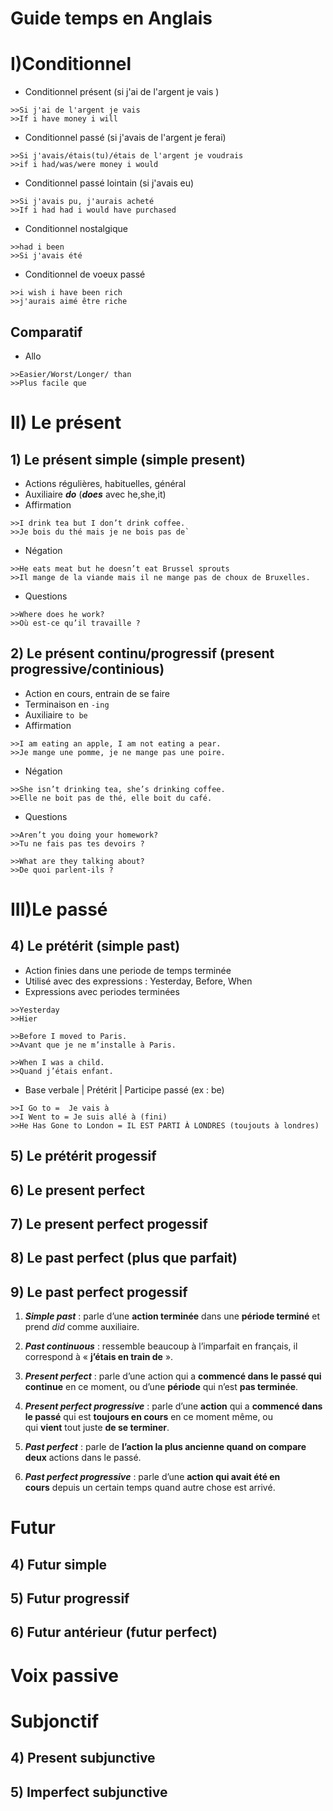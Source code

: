 # Guide temps en Anglais

# I)Conditionnel 
* Conditionnel présent (si j'ai de l'argent je vais )
```
>>Si j'ai de l'argent je vais
>>If i have money i will
```
* Conditionnel passé (si j'avais de l'argent je ferai)
```
>>Si j'avais/étais(tu)/étais de l'argent je voudrais
>>if i had/was/were money i would
```
* Conditionnel passé lointain (si j'avais eu)
```
>>Si j'avais pu, j'aurais acheté
>>If i had had i would have purchased
```
* Conditionnel nostalgique
```
>>had i been
>>Si j'avais été
```
* Conditionnel de voeux passé
```
>>i wish i have been rich
>>j'aurais aimé être riche
```
## Comparatif
* Allo
```
>>Easier/Worst/Longer/ than 
>>Plus facile que 
```
# II) Le présent
## 1) Le présent simple (simple present)
* Actions régulières, habituelles, général
* Auxiliaire ***do*** (***does*** avec he,she,it)
* Affirmation
```
>>I drink tea but I don’t drink coffee. 
>>Je bois du thé mais je ne bois pas de`
```
* Négation
```
>>He eats meat but he doesn’t eat Brussel sprouts
>>Il mange de la viande mais il ne mange pas de choux de Bruxelles.
```
* Questions
```
>>Where does he work?
>>Où est-ce qu’il travaille ?
```

## 2) Le présent continu/progressif (present progressive/continious)
* Action en cours, entrain de se faire
* Terminaison en `-ing`
* Auxiliaire `to be`
* Affirmation
```
>>I am eating an apple, I am not eating a pear.
>>Je mange une pomme, je ne mange pas une poire.
```
* Négation
```
>>She isn’t drinking tea, she’s drinking coffee.
>>Elle ne boit pas de thé, elle boit du café.
```
* Questions
```
>>Aren’t you doing your homework?
>>Tu ne fais pas tes devoirs ?

>>What are they talking about?
>>De quoi parlent-ils ?
```

# III)Le passé
## 4) Le prétérit (simple past)
* Action finies dans une periode de temps terminée
* Utilisé avec des expressions : Yesterday, Before, When
* Expressions avec periodes terminées
```
>>Yesterday
>>Hier

>>Before I moved to Paris.
>>Avant que je ne m’installe à Paris.

>>When I was a child.
>>Quand j’étais enfant.
```
* Base verbale | Prétérit | Participe passé (ex : be)
```
>>I Go to =  Je vais à
>>I Went to = Je suis allé à (fini)
>>He Has Gone to London = IL EST PARTI À LONDRES (toujouts à londres)
```
## 5) Le prétérit progessif
## 6) Le present perfect
## 7) Le present perfect progessif
## 8) Le past perfect (plus que parfait)
## 9) Le past perfect progessif

1.  **_Simple past_** : parle d’une **action terminée** dans une **période terminé** et prend _did_ comme auxiliaire.

3.  _**Past continuous**_ : ressemble beaucoup à l’imparfait en français, il correspond à « **j’étais en train de** ».

5.  _**Present perfect**_ : parle d’une action qui a **commencé dans le passé qui continue** en ce moment, ou d’une **période** qui n’est **pas terminée**.

7.  **_Present perfect progressive_** : parle d’une **action** qui a **commencé dans le passé** qui est **toujours en cours** en ce moment même, ou qui **vient** tout juste **de se terminer**.

9.  **_Past perfect_** : parle de **l’action la plus ancienne quand on compare deux** actions dans le passé.

11.  **_Past perfect progressive_** : parle d’une **action qui avait été en cours** depuis un certain temps quand autre chose est arrivé.

# Futur
## 4) Futur simple
## 5) Futur progressif
## 6) Futur antérieur (futur perfect)

# Voix passive
# Subjonctif
## 4) Present subjunctive
## 5) Imperfect subjunctive


